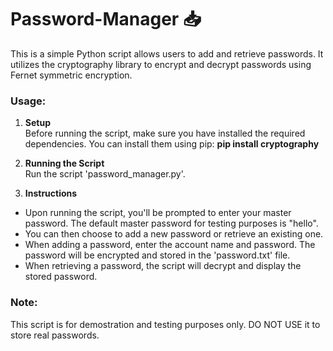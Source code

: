 # Password-Manager :inbox_tray:

This is a simple Python script allows users to add and retrieve passwords. It utilizes the cryptography library to encrypt and decrypt passwords using Fernet symmetric encryption.

<h3>Usage:</h3>

1. **Setup** <br>
Before running the script, make sure you have installed the required dependencies. You can install them using pip: **pip install cryptography**

2. **Running the Script** <br>
Run the script 'password_manager.py'.

3. **Instructions**
<ul>
  <li>Upon running the script, you'll be prompted to enter your master password. The default master password for testing purposes is "hello".</li>
  <li>You can then choose to add a new password or retrieve an existing one.</li>
  <li>When adding a password, enter the account name and password. The password will be encrypted and stored in the 'password.txt' file.</li>
  <li>When retrieving a password, the script will decrypt and display the stored password.</li>
</ul>

<h3>Note:</h3>
This script is for demostration and testing purposes only. DO NOT USE it to store real passwords.
